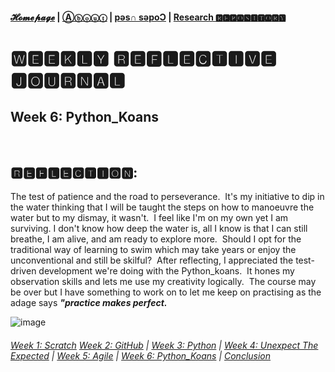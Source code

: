 #### [𝓗𝓸𝓶𝓮𝓹𝓪𝓰𝓮](https://PythITjolly.github.io/)   |  [Ⓐⓑⓞⓤⓣ](https://PythITjolly.github.io/about) | [pǝs∩ sǝpoƆ](https://PythITjolly.github.io/Codes) | [Research 🆁🅴🅿🅾🆂🅸🆃🅾🆁🆈](https://PythITjolly.github.io/journals)

# 🆆🅴🅴🅺🅻🆈 🆁🅴🅵🅻🅴🅲🆃🅸🆅🅴 🅹🅾🆄🆁🅽🅰🅻

## Week 6: **Python_Koans**

<br>

## 🆁🅴🅵🅻🅴🅲🆃🅸🅾🅽:

The test of patience and the road to perseverance.  It's my initiative to dip in the water thinking that I will be taught the steps on how to manoeuvre the water but to my dismay, it wasn't.  I feel like I'm on my own yet I am surviving. I don't know how deep the water is, all I know is that I can still breathe, I am alive, and am ready to explore more.  Should I opt for the traditional way of learning to swim which may take years or enjoy the unconventional and still be skilful? 
After reflecting, I appreciated the test-driven development we're doing with the Python_koans.  It hones my observation skills and lets me use my creativity logically.  The course may be over but I have something to work on to let me keep on practising as the adage says _**"practice makes perfect.**_

![image](https://user-images.githubusercontent.com/110364984/187804132-565f8037-9c40-4331-b0ba-e22bd8253dde.png)



###### [Week 1: Scratch](https://PythITjolly.github.io/Week2) [Week 2: GitHub](PythITjolly.github.io/Week2)   | [Week 3: Python](https://PythITjolly.github.io/Week3)   | [Week 4: Unexpect The Expected](https://PythITjolly.github.io/Week4)   |  [Week 5: Agile](https://PythITjolly.github.io/Week5)   |  [Week 6: Python_Koans](https:/PythITjolly.github.io/Week6)    |   [Conclusion](https://PythITjolly.github.io/Conclusion)
